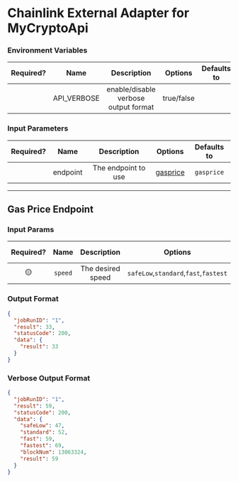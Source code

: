 # Chainlink External Adapter for MyCryptoApi

### Environment Variables

| Required? |    Name     |             Description              |  Options   | Defaults to |
| :-------: | :---------: | :----------------------------------: | :--------: | :---------: |
|           | API_VERBOSE | enable/disable verbose output format | true/false |             |

### Input Parameters

| Required? |   Name   |     Description     |            Options             | Defaults to |
| :-------: | :------: | :-----------------: | :----------------------------: | :---------: |
|           | endpoint | The endpoint to use | [gasprice](#gasprice-Endpoint) | `gasprice`  |

---

## Gas Price Endpoint

### Input Params

| Required? |  Name   |    Description    |                Options                | Defaults to |
| :-------: | :-----: | :---------------: | :-----------------------------------: | :---------: |
|    🟡     | `speed` | The desired speed | `safeLow`,`standard`,`fast`,`fastest` |   `fast`    |

### Output Format

```json
{
  "jobRunID": "1",
  "result": 33,
  "statusCode": 200,
  "data": {
    "result": 33
  }
}
```

### Verbose Output Format

```json
{
  "jobRunID": "1",
  "result": 59,
  "statusCode": 200,
  "data": {
    "safeLow": 47,
    "standard": 52,
    "fast": 59,
    "fastest": 69,
    "blockNum": 13063324,
    "result": 59
  }
}
```
